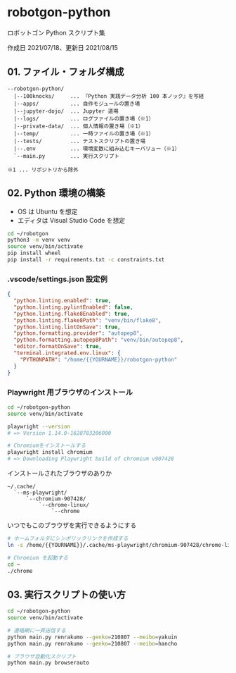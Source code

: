 # robotgon-python

ロボットゴン Python スクリプト集

作成日 2021/07/18、更新日 2021/08/15

## 01. ファイル・フォルダ構成

```text
--robotgon-python/
  |--100knocks/     ... 『Python 実践データ分析 100 本ノック』を写経
  |--apps/          ... 自作モジュールの置き場
  |--jupyter-dojo/  ... Jupyter 道場
  |--logs/          ... ログファイルの置き場（※1）
  |--private-data/  ... 個人情報の置き場（※1）
  |--temp/          ... 一時ファイルの置き場（※1）
  |--tests/         ... テストスクリプトの置き場
  |--.env           ... 環境変数に組み込むキーバリュー（※1）
  `--main.py        ... 実行スクリプト

※1 ... リポジトリから除外
```

## 02. Python 環境の構築

- OS は Ubuntu を想定
- エディタは Visual Studio Code を想定

```bash
cd ~/robotgon
python3 -m venv venv
source venv/bin/activate
pip install wheel
pip install -r requirements.txt -c constraints.txt
```

### .vscode/settings.json 設定例

```json
{
  "python.linting.enabled": true,
  "python.linting.pylintEnabled": false,
  "python.linting.flake8Enabled": true,
  "python.linting.flake8Path": "venv/bin/flake8",
  "python.linting.lintOnSave": true,
  "python.formatting.provider": "autopep8",
  "python.formatting.autopep8Path": "venv/bin/autopep8",
  "editor.formatOnSave": true,
  "terminal.integrated.env.linux": {
    "PYTHONPATH": "/home/{{YOURNAME}}/robotgon-python"
  }
}
```

### Playwright 用ブラウザのインストール

```bash
cd ~/robotgon-python
source venv/bin/activate

playwright --version
# => Version 1.14.0-1628783206000

# Chromiumをインストールする
playwright install chromium
# => Downloading Playwright build of chromium v907428
```

インストールされたブラウザのありか

```text
~/.cache/
  `--ms-playwright/
      `--chromium-907428/
          `--chrome-linux/
              `--chrome
```

いつでもこのブラウザを実行できるようにする

```bash
# ホームフォルダにシンボリックリンクを作成する
ln -s /home/{{YOURNAME}}/.cache/ms-playwright/chromium-907428/chrome-linux/chrome /home/{{YOURNAME}}/chrome

# Chromium を起動する
cd ~
./chrome
```

## 03. 実行スクリプトの使い方

```bash
cd ~/robotgon-python
source venv/bin/activate

# 連絡網に一斉送信する
python main.py renrakumo --genko=210807 --meibo=yakuin
python main.py renrakumo --genko=210807 --meibo=hancho

# ブラウザ自動化スクリプト
python main.py browserauto
```
